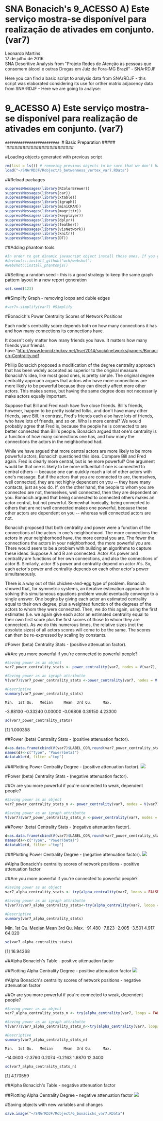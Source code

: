 # SNA Bonacich's 9_ACESSO A) Este serviço mostra-se disponível para realização de ativades em conjunto. (var7)
Leonardo Martins  
17 de julho de 2016  
SNA Descritive Analysis from "Projeto Redes de Atenção às pessoas que consomem álcool e outras Drogas em Juiz de Fora-MG   Brazil"  - SNArRDJF

Here you can find a basic script to analysis data from SNArRDJF - this script was elaborated considering its use for orther matrix adjacency data from SNArRDJF - Here we are going to analyse:

# 9_ACESSO A) Este serviço mostra-se disponível para realização de ativades em conjunto. (var7)

`#########################
`# Basic Preparation #####
`#########################

#Loading objects generated with previous script 

```r
rm(list = ls()) # removing previous objects to be sure that we don't have objects conflicts name
load("~/SNArRDJF/Robject/5_betwenness_vertex_var7.RData")
```
##Reload packages

```r
suppressMessages(library(RColorBrewer))
suppressMessages(library(car))
suppressMessages(library(xtable))
suppressMessages(library(igraph))
suppressMessages(library(miniCRAN))
suppressMessages(library(magrittr))
suppressMessages(library(keyplayer))
suppressMessages(library(dplyr))
suppressMessages(library(feather))
suppressMessages(library(visNetwork))
suppressMessages(library(knitr))
suppressMessages(library(DT))
```
##Adding phantom tools

```r
#In order to get dinamic javascript object install those ones. If you get problems installing go to Stackoverflow.com and type your error to discover what to do. In some cases the libraries need to be intalled in outside R libs.
#devtools::install_github("wch/webshot")
#webshot::install_phantomjs()
```
##Setting a random seed - this is a good strategy to keep the same graph pattern layout in a new report generation

```r
set.seed(123)
```

##Simplify Graph - removing loops and duble edges 

```r
#var7<-simplify(var7) #Simplify
```

#Bonacich's Power Centrality Scores of Network Positions

Each node's centrality score depends both on how many connections it has and how many connections its connections have.

It doesn't only matter how many friends you have. It matters how many friends your friends have.”<http://www.leonidzhukov.net/hse/2014/socialnetworks/papers/Bonacich-Centrality.pdf>

Phillip Bonacich proposed a modification of the degree centrality approach that has been widely accepted as superior to the original measure. Bonacich's idea, like most good ones, is pretty simple. The original degree centrality approach argues that actors who have more connections are more likely to be powerful because they can directly affect more other actors. This makes sense, but having the same degree does not necessarily make actors equally important.

Suppose that Bill and Fred each have five close friends. Bill's friends, however, happen to be pretty isolated folks, and don't have many other friends, save Bill. In contrast, Fred's friends each also have lots of friends, who have lots of friends, and so on. Who is more central? We would probably agree that Fred is, because the people he is connected to are better connected than Bill's people. Bonacich argued that one's centrality is a function of how many connections one has, and how many the connections the actors in the neighborhood had.

While we have argued that more central actors are more likely to be more powerful actors, Bonacich questioned this idea. Compare Bill and Fred again. Fred is clearly more central, but is he more powerful? One argument would be that one is likely to be more influential if one is connected to central others -- because one can quickly reach a lot of other actors with one's message. But if the actors that you are connected to are, themselves, well connected, they are not highly dependent on you -- they have many contacts, just as you do. If, on the other hand, the people to whom you are connected are not, themselves, well connected, then they are dependent on you. Bonacich argued that being connected to connected others makes an actor central, but not powerful. Somewhat ironically, being connected to others that are not well connected makes one powerful, because these other actors are dependent on you -- whereas well connected actors are not.

Bonacich proposed that both centrality and power were a function of the connections of the actors in one's neighborhood. The more connections the actors in your neighborhood have, the more central you are. The fewer the connections the actors in your neighborhood, the more powerful you are. There would seem to be a problem with building an algorithms to capture these ideas. Suppose A and B are connected. Actor A's power and centrality are functions of her own connections, and also the connections of actor B. Similarly, actor B's power and centrality depend on actor A's. So, each actor's power and centrality depends on each other actor's power simultaneously.

There is a way out of this chicken-and-egg type of problem. Bonacich showed that, for symmetric systems, an iterative estimation approach to solving this simultaneous equations problem would eventually converge to a single answer. One begins by giving each actor an estimated centrality equal to their own degree, plus a weighted function of the degrees of the actors to whom they were connected. Then, we do this again, using the first estimates (i.e. we again give each actor an estimated centrality equal to their own first score plus the first scores of those to whom they are connected). As we do this numerous times, the relative sizes (not the absolute sizes) of all actors scores will come to be the same. The scores can then be re-expressed by scaling by constants.


#Power (beta) Centrality Stats - (positive attenuation factor). 

##Are you more powerful if you're connected to powerful people?


```r
#Saving power as an object
var7_power_centrality_stats <- power_centrality(var7, nodes = V(var7), loops = FALSE, exponent = 0.5, rescale = FALSE, tol = 1e-07, sparse = TRUE)

#Saving power as an igraph attributte
V(var7)$var7_power_centrality_stats <-power_centrality(var7, nodes = V(var7), loops = FALSE, exponent = 0.5, rescale = FALSE, tol = 1e-07, sparse = TRUE) 

#Descriptive 
summary(var7_power_centrality_stats)
```

    Min.  1st Qu.   Median     Mean  3rd Qu.     Max. 
-3.88100 -0.33240  0.00000 -0.06808  0.39150  4.23300 

```r
sd(var7_power_centrality_stats)
```

[1] 1.000358

##Power (beta) Centrality Stats - (positive attenuation factor). 

```r
d=as.data.frame(cbind(V(var7)$LABEL_COR,round(var7_power_centrality_stats,2)))
names(d)<-c("Type", "Power(beta)")
datatable(d, filter ="top")
```

<!--html_preserve--><div id="htmlwidget-3d0898d65c55a5f59882" style="width:100%;height:auto;" class="datatables html-widget"></div>
<script type="application/json" data-for="htmlwidget-3d0898d65c55a5f59882">{"x":{"filter":"top","filterHTML":"<tr>\n  <td>\u003c/td>\n  <td data-type=\"factor\" style=\"vertical-align: top;\">\n    <div class=\"form-group has-feedback\" style=\"margin-bottom: auto;\">\n      <input type=\"search\" placeholder=\"All\" class=\"form-control\" style=\"width: 100%;\"/>\n      <span class=\"glyphicon glyphicon-remove-circle form-control-feedback\">\u003c/span>\n    \u003c/div>\n    <div style=\"width: 100%; display: none;\">\n      <select multiple=\"multiple\" style=\"width: 100%;\" data-options=\"[&quot;Acolhimento Institucional&quot;,&quot;Ajuda Mútua&quot;,&quot;Ambulatório de Saúde Mental&quot;,&quot;Assistência Hospitalar&quot;,&quot;CAPS&quot;,&quot;CAPSAD&quot;,&quot;Consultório na Rua&quot;,&quot;CRAS/CREAS&quot;,&quot;Entidades Assistênciais e Dependencia Química e CT&quot;,&quot;Entidades Socioassistenciais&quot;,&quot;Residência Terapeutica&quot;,&quot;UAPS&quot;,&quot;Urgência/Emergência&quot;]\">\u003c/select>\n    \u003c/div>\n  \u003c/td>\n  <td data-type=\"factor\" style=\"vertical-align: top;\">\n    <div class=\"form-group has-feedback\" style=\"margin-bottom: auto;\">\n      <input type=\"search\" placeholder=\"All\" class=\"form-control\" style=\"width: 100%;\"/>\n      <span class=\"glyphicon glyphicon-remove-circle form-control-feedback\">\u003c/span>\n    \u003c/div>\n    <div style=\"width: 100%; display: none;\">\n      <select multiple=\"multiple\" style=\"width: 100%;\" data-options=\"[&quot;-0.01&quot;,&quot;-0.02&quot;,&quot;-0.05&quot;,&quot;-0.06&quot;,&quot;-0.07&quot;,&quot;-0.09&quot;,&quot;-0.1&quot;,&quot;-0.13&quot;,&quot;-0.18&quot;,&quot;-0.19&quot;,&quot;-0.24&quot;,&quot;-0.26&quot;,&quot;-0.28&quot;,&quot;-0.29&quot;,&quot;-0.3&quot;,&quot;-0.32&quot;,&quot;-0.35&quot;,&quot;-0.36&quot;,&quot;-0.39&quot;,&quot;-0.42&quot;,&quot;-0.43&quot;,&quot;-0.44&quot;,&quot;-0.5&quot;,&quot;-0.67&quot;,&quot;-0.68&quot;,&quot;-0.7&quot;,&quot;-0.82&quot;,&quot;-0.83&quot;,&quot;-0.88&quot;,&quot;-0.89&quot;,&quot;-0.9&quot;,&quot;-0.91&quot;,&quot;-0.99&quot;,&quot;-1.02&quot;,&quot;-1.06&quot;,&quot;-1.13&quot;,&quot;-1.16&quot;,&quot;-1.2&quot;,&quot;-1.22&quot;,&quot;-1.24&quot;,&quot;-1.27&quot;,&quot;-1.37&quot;,&quot;-1.51&quot;,&quot;-1.58&quot;,&quot;-1.62&quot;,&quot;-1.91&quot;,&quot;-1.95&quot;,&quot;-2.17&quot;,&quot;-2.55&quot;,&quot;-2.57&quot;,&quot;-2.64&quot;,&quot;-2.66&quot;,&quot;-3.19&quot;,&quot;-3.36&quot;,&quot;-3.88&quot;,&quot;0&quot;,&quot;0.03&quot;,&quot;0.06&quot;,&quot;0.07&quot;,&quot;0.12&quot;,&quot;0.14&quot;,&quot;0.16&quot;,&quot;0.2&quot;,&quot;0.21&quot;,&quot;0.23&quot;,&quot;0.24&quot;,&quot;0.27&quot;,&quot;0.29&quot;,&quot;0.31&quot;,&quot;0.33&quot;,&quot;0.34&quot;,&quot;0.35&quot;,&quot;0.37&quot;,&quot;0.39&quot;,&quot;0.4&quot;,&quot;0.43&quot;,&quot;0.44&quot;,&quot;0.5&quot;,&quot;0.51&quot;,&quot;0.52&quot;,&quot;0.54&quot;,&quot;0.55&quot;,&quot;0.57&quot;,&quot;0.58&quot;,&quot;0.62&quot;,&quot;0.67&quot;,&quot;0.7&quot;,&quot;0.79&quot;,&quot;0.84&quot;,&quot;0.9&quot;,&quot;0.91&quot;,&quot;0.92&quot;,&quot;0.93&quot;,&quot;1.05&quot;,&quot;1.09&quot;,&quot;1.6&quot;,&quot;1.64&quot;,&quot;1.8&quot;,&quot;1.83&quot;,&quot;1.93&quot;,&quot;2.05&quot;,&quot;2.1&quot;,&quot;2.76&quot;,&quot;2.79&quot;,&quot;4.23&quot;]\">\u003c/select>\n    \u003c/div>\n  \u003c/td>\n\u003c/tr>","data":[["ASS_HOS_ Hospital de Pronto Socorro – HPS","AMB_SAM_ Centro de Atenção à Saúde Mental (CASM)","CAPS_AD","CRAS_AS_ CRAS Sudeste Costa Carvalho","CRE_SOC_ CREAS Infância e Juventude","CRE_SOC_ CREAS Norte","ASS_HOS_ Serviço de Controle e Prevenção e Tratamento do Tabagismo (SECOPTT)","EA_DQCT_ Centro de Recuperação Resgatando Vidas (Escritório)","EA_DQCT_ Comunidade Terapêutica Geração de Adoradores – CTGA","EA_DQCT_ Centro de Recuperação Resgatando Vidas","CRAS_AS_ CRAS Norte Benfica","CRAS_AS_ CRAS Centro","EA_DQCT_ Associação Beneficente Cristã Restituir","ENT_SOC_ Território Aliança pela Vida  Zona Norte","UAP_URB_ Santa Cecília","RES_TER_ Casa V1","CRE_SOC_ CREAS Idoso e Mulher","URG_EME_ Serviço de Atendimento Móvel de Urgência (SAMU)","ENT_SOC_ Associação Beneficente e Cultural Amigos do Noivo (ABAN) (Matriz)","ASS_HOS_ Centro de Referência em Álcool e Drogas (RADCAS)  Hospital Universitário","CAPS_CO_ CAPS HU","EA_DQCT_ Grupo de Apoio à Família e aos Dependentes Químicos – GAFADEQUI.1","CAPS_CO_ CAPS IJ","AJU_MUT_ Escritório de Serviços Locais dos Álcoólicos Anônimos de Juiz de Fora","ENT_SOC_ Associação Beneficente e Cultural Amigos do Noivo (ABAN) Dom Bosco","AJU_MUT_ ALANON Grupo Harmonia","AJU_MUT_ ALANON Grupo Só Por Hoje","CAPS_CO_ CAPS Leste","CRAS_AS_ CRAS Leste São Benedito","CRAS_AS_ CRAS Nordeste Grama","CRAS_AS_ CRAS Leste Linhares","UAP_URB_ Parque Guarani","ACO_INS_ Casa da Cidadania","AJU_MUT_ Grupo A.A. Vinte e Cinco de Abril","CRAS_AS_ CRAS Sudeste Olavo Costa","EA_DQCT_ Grupo de Apoio à Família e aos Dependentes Químicos – GAFADEQUI","EA_DQCT_ Centro de Recuperação Juiz de Fora Contra as Drogas","RES_TER_ Casa 1","RES_TER_ Casa 7","ENT_SOC_ Associação Casa Viva","ACO_INS_ Núcleo Cidadão de Rua Hebert de Souza","CON_RUA_ Equipe de Consultório na Rua (UAPS de referência Vila Ideal)","CON_RUA_ Equipe de Consultório na Rua (Associação Casa Viva)","EA_DQCT_ Associação Projeto Amor e Restauração – APAR","ENT_SOC_ Casa São Camilo de Lelis","CRA_SOC_ CRAS Sul Ipiranga","AJU_MUT_ Grupo A.A. Ipiranga","RES_TER_ Casa V2","RES_TER_ Casa V3","RES_TER_ Casa V4","RES_TER_ Casa V5","RES_TER_ Casa V6","EA_DQCT_ Comunidade Terapêutica Família em Cristo","UAP_URB_ São Pedro","AJU_MUT_ Grupo A.A Primeiro Passo","CRAS_AS_ CRAS Oeste São Pedro","UAP_URB_ Alto Grajaú","AJU_MUT_ Pastoral da Sobriedade","AJU_MUT_ Grupo A.A Juiz de Fora (Sala de abordagem)","ASS_HOS_ Hospital Ana Nery","AJU_MUT_ Grupo A.A. Central","EA_DQCT_ Vila Verde (Unidade Bromélias)","UAP_URB_ Santo Antônio","UAP_URB_ Grama","EA_DQCT_ Centro de Recuperação SOS Vida","EA_DQCT_ Centro de Tratamento Deville","AJU_MUT_ NARANON Grupo Parque Halfeld","ENT_SOC_ Fundação Maria Mãe","ENT_SOC_ Grupo Espírita de Ajuda aos Enfermos (GEDAE)","UAP_URB_ Cidade do Sol","UAP_URB_ Bairro Industrial","UAP_URB_ Milho Branco","UAP_URB_ Nova Era","UAP_URB_ Santa Cruz","UAP_URB_ São Judas Tadeu","UAP_URB_ Marumbí","UAP_URB_ Progresso","CRE_SOC_ CREAS População de Rua (CentroPop)","AJU_MUT_ Grupo de Apoio Benfica de Amor Exigente (GABENAE)","AJU_MUT_ Grupo de Apoio São Mateus de Amor Exigente (GASMAE)","AJU_MUT_ Grupo de Amor Exigente Linhares","AJU_MUT_ Grupo de Amor Exigente Santa Terezinha","UAP_URB_ Furtado de Menezes","AJU_MUT_ Grupo A.A. Reunidos","AJU_MUT_ Grupo de Apoio São Pedro do Amor Exigente (GASPAE)","UAP_URB_ Jóquei Clube II","EA_DQCT_ Centro Metodista de Assistência aos Toxicômanos – CEMAT","EA_DQCT_ Centro Terapêutico Reconstruir (fazenda)","UAP_URB_ Bairro de Lourdes","UAP_URB_ Vila Olavo Costa","UAP_URB_ Cruzeiro do Sul","AJU_MUT_ Igreja Batista Resplandecente Estrela do Amanhã  IBREM","EA_DQCT_ Vila Verde (Unidade Borboleta)","ASS_HOS_ Clínica Vila Verde (Hospital Dia)","UAP_URB_ Ipiranga","EA_DQCT_ Centro Metodista de Assistência aos Toxicômanos – CEMAT (Escritório)","EA_DQCT_ Centro Terapêutico Reconstruir (escritório)","EA_DQCT_ Grupo de Apoio à Família e aos Dependentes Químicos – GAFADEQUI (Administração, triagem e apoio aos familiares)","UAP_URB_ Barreira do Triunfo","ASS_HOS_ Casa de Saúde Esperança","ENT_SOC_ Associação Beneficente e Cultural Amigos do Noivo (ABAN)","ENT_SOC_ Casa de Acolhimento à Infância e Adolescente (CAIA)","RES_TER_ Casa 3","RES_TER_ Casa 4","UAP_URB_ Filgueiras","UAP_URB_ Jardim da Lua","UAP_URB_ Granjas Betânea","RES_TER_ Casa 5","RES_TER_ Casa 6","UAP_URB_ Borboleta","UAP_URB_ Santos Dumont","UAP_RUR_ Igrejinha","UAP_URB_ Dom Bosco","UAP_URB_ Benfica","UAP_URB_ Jóquei Clube I","UAP_URB_ Nossa Senhora Aparecida","UAP_URB_ Santa Cândida/São Sebastião","UAP_URB_ São Benedito","UAP_URB_ Santa Efigênia","UAP_URB_ Santa Luzia","UAP_URB_ Bandeirantes","ENT_SOC_ Instituto Veredas (Projeto, Assessoria e Prática em Saúde Mental) // Serviço de Referência para Adolescentes do Instituto Veredas","UAP_RUR_ Monte Verde","UAP_RUR_ Pirapetinga","UAP_RUR_ Torreões","UAP_RUR_ Caeté","UAP_RUR_ Chapéu D'Uvas","UAP_RUR_ Humaitá","UAP_RUR_ Rosário de Minas","UAP_RUR_ Sarandira","UAP_RUR_ Toledos","UAP_RUR_ Valadares","UAP_URB_ Esplanada","UAP_URB_ Jardim Natal","UAP_URB_ Monte Castelo","UAP_URB_ Vila Esperança","UAP_URB_ Linhares","UAP_URB_ Santa Rita","UAP_URB_ Jardim Esperança","UAP_URB_ Retiro","UAP_URB_ Vila Ideal","UAP_URB_ Teixeiras","UAP_URB_ Vale Verde","UAP_URB_ Nossa Senhora das Graças","ENT_SOC_ ONG Saída","CAPS_CO_ CAPS Casa Viva","CEN_CON_ Associação TRABALHARTE","UAP_URB_ Centro Sul","ACO_INS_ Sociedade São Vicente de Paulo","UAP_RUR_ Buiéié","UAP_RUR_ Jacutinga","UAP_RUR_ Palmital","UAP_RUR_ Pires","UAP_RUR_ Privilégio","AJU_MUT_ Grupo N.A. Glória","AJU_MUT_ Grupo A.A. 29 de Junho","UAP_RUR_ Dias Tavares","UAP_RUR_ Paula Lima","UAP_RUR_ Penido","AJU_MUT_ ALANON Grupo Libertação","AJU_MUT_ GEVE","AJU_MUT_ Grupo A.A. Libertação","AJU_MUT_ Grupo N.A. Libertação","AJU_MUT_ NARANON Grupo Glória","AJU_MUT_ Grupo A.A. Azul e Branco","AJU_MUT_ NARANON Grupo Renascer","AJU_MUT_ Grupo A.A. Cidade do Sol","AJU_MUT_ Grupo A.A. Caminho Da Salvação","AJU_MUT_ Grupo A.A. Dois de Março","AJU_MUT_ Grupo A.A. Corrente da Sobriedade","AJU_MUT_ Grupo A.A. Milho Branco","AJU_MUT_ Grupo A.A. Luz Divina","AJU_MUT_ Grupo A.A. Nova Era","AJU_MUT_ Grupo A.A União","AJU_MUT_ Grupo A.A. Bairu","AJU_MUT_ Grupo N.A. Caminho Verdade","AJU_MUT_ Grupo A.A. Bonfim","AJU_MUT_ Grupo A.A. Linhares","AJU_MUT_ Grupo A.A Redenção Abolição","AJU_MUT_ Grupo A.A. Progresso","AJU_MUT_ Grupo A.A. Estrela D´Alva","AJU_MUT_ Grupo A.A. Primeira Tradição","AJU_MUT_ Grupo A.A. Estrela do Oriente","AJU_MUT_ Grupo A.A Duas Vidas","AJU_MUT_ Grupo A.A. Liberdade","AJU_MUT_ Grupo N.A Rendição","ASS_HOS_ Hospital de Toxicômanos"],["Assistência Hospitalar","Ambulatório de Saúde Mental","CAPSAD","CRAS/CREAS","CRAS/CREAS","CRAS/CREAS","Assistência Hospitalar","Entidades Assistênciais e Dependencia Química e CT","Entidades Assistênciais e Dependencia Química e CT","Entidades Assistênciais e Dependencia Química e CT","CRAS/CREAS","CRAS/CREAS","Entidades Assistênciais e Dependencia Química e CT","Entidades Assistênciais e Dependencia Química e CT","UAPS","Residência Terapeutica","CRAS/CREAS","Urgência/Emergência","Entidades Socioassistenciais","Assistência Hospitalar","CAPS","Entidades Assistênciais e Dependencia Química e CT","CAPS","Ajuda Mútua","Entidades Socioassistenciais","Ajuda Mútua","Ajuda Mútua","CAPS","CRAS/CREAS","CRAS/CREAS","CRAS/CREAS","UAPS","Acolhimento Institucional","Ajuda Mútua","CRAS/CREAS","Entidades Assistênciais e Dependencia Química e CT","Entidades Assistênciais e Dependencia Química e CT","Residência Terapeutica","Residência Terapeutica","Entidades Socioassistenciais","Acolhimento Institucional","Consultório na Rua","Consultório na Rua","Entidades Assistênciais e Dependencia Química e CT","Entidades Socioassistenciais","CRAS/CREAS","Ajuda Mútua","Residência Terapeutica","Residência Terapeutica","Residência Terapeutica","Residência Terapeutica","Residência Terapeutica","Entidades Assistênciais e Dependencia Química e CT","UAPS","Ajuda Mútua","CRAS/CREAS","UAPS","Ajuda Mútua","Ajuda Mútua","Assistência Hospitalar","Ajuda Mútua","Entidades Assistênciais e Dependencia Química e CT","UAPS","UAPS","Entidades Assistênciais e Dependencia Química e CT","Entidades Assistênciais e Dependencia Química e CT","Ajuda Mútua","Entidades Socioassistenciais","Entidades Socioassistenciais","UAPS","UAPS","UAPS","UAPS","UAPS","UAPS","UAPS","UAPS","CRAS/CREAS","Ajuda Mútua","Ajuda Mútua","Ajuda Mútua","Ajuda Mútua","UAPS","Ajuda Mútua","Ajuda Mútua","UAPS","Entidades Assistênciais e Dependencia Química e CT","Entidades Assistênciais e Dependencia Química e CT","UAPS","UAPS","UAPS","Ajuda Mútua","Entidades Assistênciais e Dependencia Química e CT","Assistência Hospitalar","UAPS","Entidades Assistênciais e Dependencia Química e CT","Entidades Assistênciais e Dependencia Química e CT","Entidades Assistênciais e Dependencia Química e CT","UAPS","Assistência Hospitalar","Entidades Socioassistenciais","Entidades Socioassistenciais","Residência Terapeutica","Residência Terapeutica","UAPS","UAPS","UAPS","Residência Terapeutica","Residência Terapeutica","UAPS","UAPS","UAPS","UAPS","UAPS","UAPS","UAPS","UAPS","UAPS","UAPS","UAPS","UAPS","Entidades Socioassistenciais","UAPS","UAPS","UAPS","UAPS","UAPS","UAPS","UAPS","UAPS","UAPS","UAPS","UAPS","UAPS","UAPS","UAPS","UAPS","UAPS","UAPS","UAPS","UAPS","UAPS","UAPS","UAPS","Entidades Socioassistenciais","CAPS","Entidades Socioassistenciais","UAPS","Acolhimento Institucional","UAPS","UAPS","UAPS","UAPS","UAPS","Ajuda Mútua","Ajuda Mútua","UAPS","UAPS","UAPS","Ajuda Mútua","Ajuda Mútua","Ajuda Mútua","Ajuda Mútua","Ajuda Mútua","Ajuda Mútua","Ajuda Mútua","Ajuda Mútua","Ajuda Mútua","Ajuda Mútua","Ajuda Mútua","Ajuda Mútua","Ajuda Mútua","Ajuda Mútua","Ajuda Mútua","Ajuda Mútua","Ajuda Mútua","Ajuda Mútua","Ajuda Mútua","Ajuda Mútua","Ajuda Mútua","Ajuda Mútua","Ajuda Mútua","Ajuda Mútua","Ajuda Mútua","Ajuda Mútua","Ajuda Mútua","Assistência Hospitalar"],["0.37","0.93","-0.26","-3.88","-0.07","0.44","-1.91","-0.3","-1.16","-0.89","-0.82","-1.24","-0.01","-1.2","-1.37","-0.24","-2.17","0","-1.62","0.21","0.58","1.93","-0.89","0.55","-0.99","0.14","0.7","4.23","0.07","0.2","-0.39","-0.5","-1.22","0.34","0.54","1.6","-0.36","-1.27","-1.13","2.79","0.29","0.79","0.79","-0.18","-0.06","-0.42","-0.09","0.16","0.16","0.16","0.16","0.16","-0.91","-0.7","-0.35","-0.67","0.91","-0.43","1.05","-3.19","0","-1.58","-1.2","2.1","-1.51","0.03","0.06","0.79","-1.95","-0.07","-0.07","-0.32","0.52","0.51","-0.3","1.8","-0.68","0.92","0.62","0.62","0.62","0.62","0.62","0.31","-0.88","0.12","-0.67","0.35","-3.36","-0.35","-1.06","-2.66","-0.7","-2.64","-0.29","-0.19","0.21","1.83","0.9","0.57","-1.24","1.09","0","0","-0.83","-2.55","1.64","0","0","-0.02","0.27","-0.9","0.67","0.12","0.4","0.7","0.39","0.84","-0.05","-0.05","2.76","-2.57","-1.02","-1.02","-1.02","0.24","-0.1","-0.44","-0.1","0.24","0.4","0.4","0.43","-0.1","-0.1","-0.13","2.05","-0.1","-0.1","0.4","0.33","-0.1","-0.28","-0.1","-0.1","-0.1","0.4","-0.02","0.67","0.5","0.5","0.5","0.5","0.5","0.23","0.23","0","0","0","0","0","0","0","0","0","0","0","0","0","0","0","0","0","0","0","0","0","0","0","0","0","0","0","0","0","0","0"]],"container":"<table class=\"display\">\n  <thead>\n    <tr>\n      <th> \u003c/th>\n      <th>Type\u003c/th>\n      <th>Power(beta)\u003c/th>\n    \u003c/tr>\n  \u003c/thead>\n\u003c/table>","options":{"order":[],"autoWidth":false,"orderClasses":false,"columnDefs":[{"orderable":false,"targets":0}],"orderCellsTop":true}},"evals":[],"jsHooks":[]}</script><!--/html_preserve-->

###Plotting Power Centrality Degree - (positive attenuation factor). 
![](9_ACESSO_A_realização_de_ativades_em_conjunto_6_bonacichs_files/figure-html/unnamed-chunk-8-1.png)<!-- -->


#Power (beta) Centrality Stats - (negative attenuation factor).

##Or are you more powerful if you're connected to weak, dependent people?


```r
#Saving power as an object
var7_power_centrality_stats_n <- power_centrality(var7, nodes = V(var7), loops = FALSE, exponent = -0.5, rescale = FALSE, tol = 1e-07, sparse = TRUE)

#Saving power as an igraph attributte
V(var7)$var7_power_centrality_stats_n <-power_centrality(var7, nodes = V(var7), loops = FALSE, exponent = -0.5, rescale = FALSE, tol = 1e-07, sparse = TRUE) 
```

##Power (beta) Centrality Stats - (negative attenuation factor).

```r
d=as.data.frame(cbind(V(var7)$LABEL_COR,round(var7_power_centrality_stats_n,2)))
names(d)<-c("Type", "Power(beta)")
datatable(d, filter ="top")
```

<!--html_preserve--><div id="htmlwidget-27d836ab9e0cf395dc84" style="width:100%;height:auto;" class="datatables html-widget"></div>
<script type="application/json" data-for="htmlwidget-27d836ab9e0cf395dc84">{"x":{"filter":"top","filterHTML":"<tr>\n  <td>\u003c/td>\n  <td data-type=\"factor\" style=\"vertical-align: top;\">\n    <div class=\"form-group has-feedback\" style=\"margin-bottom: auto;\">\n      <input type=\"search\" placeholder=\"All\" class=\"form-control\" style=\"width: 100%;\"/>\n      <span class=\"glyphicon glyphicon-remove-circle form-control-feedback\">\u003c/span>\n    \u003c/div>\n    <div style=\"width: 100%; display: none;\">\n      <select multiple=\"multiple\" style=\"width: 100%;\" data-options=\"[&quot;Acolhimento Institucional&quot;,&quot;Ajuda Mútua&quot;,&quot;Ambulatório de Saúde Mental&quot;,&quot;Assistência Hospitalar&quot;,&quot;CAPS&quot;,&quot;CAPSAD&quot;,&quot;Consultório na Rua&quot;,&quot;CRAS/CREAS&quot;,&quot;Entidades Assistênciais e Dependencia Química e CT&quot;,&quot;Entidades Socioassistenciais&quot;,&quot;Residência Terapeutica&quot;,&quot;UAPS&quot;,&quot;Urgência/Emergência&quot;]\">\u003c/select>\n    \u003c/div>\n  \u003c/td>\n  <td data-type=\"factor\" style=\"vertical-align: top;\">\n    <div class=\"form-group has-feedback\" style=\"margin-bottom: auto;\">\n      <input type=\"search\" placeholder=\"All\" class=\"form-control\" style=\"width: 100%;\"/>\n      <span class=\"glyphicon glyphicon-remove-circle form-control-feedback\">\u003c/span>\n    \u003c/div>\n    <div style=\"width: 100%; display: none;\">\n      <select multiple=\"multiple\" style=\"width: 100%;\" data-options=\"[&quot;-0.04&quot;,&quot;-0.05&quot;,&quot;-0.06&quot;,&quot;-0.09&quot;,&quot;-0.1&quot;,&quot;-0.11&quot;,&quot;-0.14&quot;,&quot;-0.18&quot;,&quot;-0.27&quot;,&quot;-0.28&quot;,&quot;-0.3&quot;,&quot;-0.31&quot;,&quot;-0.32&quot;,&quot;-0.33&quot;,&quot;-0.35&quot;,&quot;-0.37&quot;,&quot;-0.38&quot;,&quot;-0.42&quot;,&quot;-0.45&quot;,&quot;-0.53&quot;,&quot;-0.63&quot;,&quot;-0.66&quot;,&quot;-0.68&quot;,&quot;-0.7&quot;,&quot;-0.74&quot;,&quot;-0.75&quot;,&quot;-0.76&quot;,&quot;-0.82&quot;,&quot;-0.97&quot;,&quot;-1.01&quot;,&quot;-1.03&quot;,&quot;-1.1&quot;,&quot;-1.32&quot;,&quot;-1.47&quot;,&quot;-1.58&quot;,&quot;-1.88&quot;,&quot;-1.9&quot;,&quot;-1.96&quot;,&quot;-2.41&quot;,&quot;0&quot;,&quot;0.01&quot;,&quot;0.04&quot;,&quot;0.07&quot;,&quot;0.08&quot;,&quot;0.09&quot;,&quot;0.13&quot;,&quot;0.15&quot;,&quot;0.16&quot;,&quot;0.17&quot;,&quot;0.19&quot;,&quot;0.21&quot;,&quot;0.22&quot;,&quot;0.25&quot;,&quot;0.27&quot;,&quot;0.3&quot;,&quot;0.32&quot;,&quot;0.33&quot;,&quot;0.35&quot;,&quot;0.37&quot;,&quot;0.4&quot;,&quot;0.48&quot;,&quot;0.52&quot;,&quot;0.53&quot;,&quot;0.55&quot;,&quot;0.63&quot;,&quot;0.66&quot;,&quot;0.69&quot;,&quot;0.72&quot;,&quot;0.73&quot;,&quot;0.76&quot;,&quot;0.81&quot;,&quot;0.87&quot;,&quot;0.88&quot;,&quot;0.89&quot;,&quot;0.91&quot;,&quot;0.99&quot;,&quot;1.12&quot;,&quot;1.13&quot;,&quot;1.14&quot;,&quot;1.18&quot;,&quot;1.19&quot;,&quot;1.21&quot;,&quot;1.22&quot;,&quot;1.25&quot;,&quot;1.29&quot;,&quot;1.3&quot;,&quot;1.33&quot;,&quot;1.35&quot;,&quot;1.38&quot;,&quot;1.39&quot;,&quot;1.49&quot;,&quot;1.68&quot;,&quot;1.7&quot;,&quot;1.72&quot;,&quot;1.74&quot;,&quot;1.81&quot;,&quot;1.9&quot;,&quot;1.91&quot;,&quot;2.07&quot;,&quot;2.12&quot;,&quot;2.14&quot;,&quot;2.42&quot;,&quot;2.49&quot;,&quot;4.35&quot;,&quot;4.53&quot;,&quot;4.91&quot;]\">\u003c/select>\n    \u003c/div>\n  \u003c/td>\n\u003c/tr>","data":[["ASS_HOS_ Hospital de Pronto Socorro – HPS","AMB_SAM_ Centro de Atenção à Saúde Mental (CASM)","CAPS_AD","CRAS_AS_ CRAS Sudeste Costa Carvalho","CRE_SOC_ CREAS Infância e Juventude","CRE_SOC_ CREAS Norte","ASS_HOS_ Serviço de Controle e Prevenção e Tratamento do Tabagismo (SECOPTT)","EA_DQCT_ Centro de Recuperação Resgatando Vidas (Escritório)","EA_DQCT_ Comunidade Terapêutica Geração de Adoradores – CTGA","EA_DQCT_ Centro de Recuperação Resgatando Vidas","CRAS_AS_ CRAS Norte Benfica","CRAS_AS_ CRAS Centro","EA_DQCT_ Associação Beneficente Cristã Restituir","ENT_SOC_ Território Aliança pela Vida  Zona Norte","UAP_URB_ Santa Cecília","RES_TER_ Casa V1","CRE_SOC_ CREAS Idoso e Mulher","URG_EME_ Serviço de Atendimento Móvel de Urgência (SAMU)","ENT_SOC_ Associação Beneficente e Cultural Amigos do Noivo (ABAN) (Matriz)","ASS_HOS_ Centro de Referência em Álcool e Drogas (RADCAS)  Hospital Universitário","CAPS_CO_ CAPS HU","EA_DQCT_ Grupo de Apoio à Família e aos Dependentes Químicos – GAFADEQUI.1","CAPS_CO_ CAPS IJ","AJU_MUT_ Escritório de Serviços Locais dos Álcoólicos Anônimos de Juiz de Fora","ENT_SOC_ Associação Beneficente e Cultural Amigos do Noivo (ABAN) Dom Bosco","AJU_MUT_ ALANON Grupo Harmonia","AJU_MUT_ ALANON Grupo Só Por Hoje","CAPS_CO_ CAPS Leste","CRAS_AS_ CRAS Leste São Benedito","CRAS_AS_ CRAS Nordeste Grama","CRAS_AS_ CRAS Leste Linhares","UAP_URB_ Parque Guarani","ACO_INS_ Casa da Cidadania","AJU_MUT_ Grupo A.A. Vinte e Cinco de Abril","CRAS_AS_ CRAS Sudeste Olavo Costa","EA_DQCT_ Grupo de Apoio à Família e aos Dependentes Químicos – GAFADEQUI","EA_DQCT_ Centro de Recuperação Juiz de Fora Contra as Drogas","RES_TER_ Casa 1","RES_TER_ Casa 7","ENT_SOC_ Associação Casa Viva","ACO_INS_ Núcleo Cidadão de Rua Hebert de Souza","CON_RUA_ Equipe de Consultório na Rua (UAPS de referência Vila Ideal)","CON_RUA_ Equipe de Consultório na Rua (Associação Casa Viva)","EA_DQCT_ Associação Projeto Amor e Restauração – APAR","ENT_SOC_ Casa São Camilo de Lelis","CRA_SOC_ CRAS Sul Ipiranga","AJU_MUT_ Grupo A.A. Ipiranga","RES_TER_ Casa V2","RES_TER_ Casa V3","RES_TER_ Casa V4","RES_TER_ Casa V5","RES_TER_ Casa V6","EA_DQCT_ Comunidade Terapêutica Família em Cristo","UAP_URB_ São Pedro","AJU_MUT_ Grupo A.A Primeiro Passo","CRAS_AS_ CRAS Oeste São Pedro","UAP_URB_ Alto Grajaú","AJU_MUT_ Pastoral da Sobriedade","AJU_MUT_ Grupo A.A Juiz de Fora (Sala de abordagem)","ASS_HOS_ Hospital Ana Nery","AJU_MUT_ Grupo A.A. Central","EA_DQCT_ Vila Verde (Unidade Bromélias)","UAP_URB_ Santo Antônio","UAP_URB_ Grama","EA_DQCT_ Centro de Recuperação SOS Vida","EA_DQCT_ Centro de Tratamento Deville","AJU_MUT_ NARANON Grupo Parque Halfeld","ENT_SOC_ Fundação Maria Mãe","ENT_SOC_ Grupo Espírita de Ajuda aos Enfermos (GEDAE)","UAP_URB_ Cidade do Sol","UAP_URB_ Bairro Industrial","UAP_URB_ Milho Branco","UAP_URB_ Nova Era","UAP_URB_ Santa Cruz","UAP_URB_ São Judas Tadeu","UAP_URB_ Marumbí","UAP_URB_ Progresso","CRE_SOC_ CREAS População de Rua (CentroPop)","AJU_MUT_ Grupo de Apoio Benfica de Amor Exigente (GABENAE)","AJU_MUT_ Grupo de Apoio São Mateus de Amor Exigente (GASMAE)","AJU_MUT_ Grupo de Amor Exigente Linhares","AJU_MUT_ Grupo de Amor Exigente Santa Terezinha","UAP_URB_ Furtado de Menezes","AJU_MUT_ Grupo A.A. Reunidos","AJU_MUT_ Grupo de Apoio São Pedro do Amor Exigente (GASPAE)","UAP_URB_ Jóquei Clube II","EA_DQCT_ Centro Metodista de Assistência aos Toxicômanos – CEMAT","EA_DQCT_ Centro Terapêutico Reconstruir (fazenda)","UAP_URB_ Bairro de Lourdes","UAP_URB_ Vila Olavo Costa","UAP_URB_ Cruzeiro do Sul","AJU_MUT_ Igreja Batista Resplandecente Estrela do Amanhã  IBREM","EA_DQCT_ Vila Verde (Unidade Borboleta)","ASS_HOS_ Clínica Vila Verde (Hospital Dia)","UAP_URB_ Ipiranga","EA_DQCT_ Centro Metodista de Assistência aos Toxicômanos – CEMAT (Escritório)","EA_DQCT_ Centro Terapêutico Reconstruir (escritório)","EA_DQCT_ Grupo de Apoio à Família e aos Dependentes Químicos – GAFADEQUI (Administração, triagem e apoio aos familiares)","UAP_URB_ Barreira do Triunfo","ASS_HOS_ Casa de Saúde Esperança","ENT_SOC_ Associação Beneficente e Cultural Amigos do Noivo (ABAN)","ENT_SOC_ Casa de Acolhimento à Infância e Adolescente (CAIA)","RES_TER_ Casa 3","RES_TER_ Casa 4","UAP_URB_ Filgueiras","UAP_URB_ Jardim da Lua","UAP_URB_ Granjas Betânea","RES_TER_ Casa 5","RES_TER_ Casa 6","UAP_URB_ Borboleta","UAP_URB_ Santos Dumont","UAP_RUR_ Igrejinha","UAP_URB_ Dom Bosco","UAP_URB_ Benfica","UAP_URB_ Jóquei Clube I","UAP_URB_ Nossa Senhora Aparecida","UAP_URB_ Santa Cândida/São Sebastião","UAP_URB_ São Benedito","UAP_URB_ Santa Efigênia","UAP_URB_ Santa Luzia","UAP_URB_ Bandeirantes","ENT_SOC_ Instituto Veredas (Projeto, Assessoria e Prática em Saúde Mental) // Serviço de Referência para Adolescentes do Instituto Veredas","UAP_RUR_ Monte Verde","UAP_RUR_ Pirapetinga","UAP_RUR_ Torreões","UAP_RUR_ Caeté","UAP_RUR_ Chapéu D'Uvas","UAP_RUR_ Humaitá","UAP_RUR_ Rosário de Minas","UAP_RUR_ Sarandira","UAP_RUR_ Toledos","UAP_RUR_ Valadares","UAP_URB_ Esplanada","UAP_URB_ Jardim Natal","UAP_URB_ Monte Castelo","UAP_URB_ Vila Esperança","UAP_URB_ Linhares","UAP_URB_ Santa Rita","UAP_URB_ Jardim Esperança","UAP_URB_ Retiro","UAP_URB_ Vila Ideal","UAP_URB_ Teixeiras","UAP_URB_ Vale Verde","UAP_URB_ Nossa Senhora das Graças","ENT_SOC_ ONG Saída","CAPS_CO_ CAPS Casa Viva","CEN_CON_ Associação TRABALHARTE","UAP_URB_ Centro Sul","ACO_INS_ Sociedade São Vicente de Paulo","UAP_RUR_ Buiéié","UAP_RUR_ Jacutinga","UAP_RUR_ Palmital","UAP_RUR_ Pires","UAP_RUR_ Privilégio","AJU_MUT_ Grupo N.A. Glória","AJU_MUT_ Grupo A.A. 29 de Junho","UAP_RUR_ Dias Tavares","UAP_RUR_ Paula Lima","UAP_RUR_ Penido","AJU_MUT_ ALANON Grupo Libertação","AJU_MUT_ GEVE","AJU_MUT_ Grupo A.A. Libertação","AJU_MUT_ Grupo N.A. Libertação","AJU_MUT_ NARANON Grupo Glória","AJU_MUT_ Grupo A.A. Azul e Branco","AJU_MUT_ NARANON Grupo Renascer","AJU_MUT_ Grupo A.A. Cidade do Sol","AJU_MUT_ Grupo A.A. Caminho Da Salvação","AJU_MUT_ Grupo A.A. Dois de Março","AJU_MUT_ Grupo A.A. Corrente da Sobriedade","AJU_MUT_ Grupo A.A. Milho Branco","AJU_MUT_ Grupo A.A. Luz Divina","AJU_MUT_ Grupo A.A. Nova Era","AJU_MUT_ Grupo A.A União","AJU_MUT_ Grupo A.A. Bairu","AJU_MUT_ Grupo N.A. Caminho Verdade","AJU_MUT_ Grupo A.A. Bonfim","AJU_MUT_ Grupo A.A. Linhares","AJU_MUT_ Grupo A.A Redenção Abolição","AJU_MUT_ Grupo A.A. Progresso","AJU_MUT_ Grupo A.A. Estrela D´Alva","AJU_MUT_ Grupo A.A. Primeira Tradição","AJU_MUT_ Grupo A.A. Estrela do Oriente","AJU_MUT_ Grupo A.A Duas Vidas","AJU_MUT_ Grupo A.A. Liberdade","AJU_MUT_ Grupo N.A Rendição","ASS_HOS_ Hospital de Toxicômanos"],["Assistência Hospitalar","Ambulatório de Saúde Mental","CAPSAD","CRAS/CREAS","CRAS/CREAS","CRAS/CREAS","Assistência Hospitalar","Entidades Assistênciais e Dependencia Química e CT","Entidades Assistênciais e Dependencia Química e CT","Entidades Assistênciais e Dependencia Química e CT","CRAS/CREAS","CRAS/CREAS","Entidades Assistênciais e Dependencia Química e CT","Entidades Assistênciais e Dependencia Química e CT","UAPS","Residência Terapeutica","CRAS/CREAS","Urgência/Emergência","Entidades Socioassistenciais","Assistência Hospitalar","CAPS","Entidades Assistênciais e Dependencia Química e CT","CAPS","Ajuda Mútua","Entidades Socioassistenciais","Ajuda Mútua","Ajuda Mútua","CAPS","CRAS/CREAS","CRAS/CREAS","CRAS/CREAS","UAPS","Acolhimento Institucional","Ajuda Mútua","CRAS/CREAS","Entidades Assistênciais e Dependencia Química e CT","Entidades Assistênciais e Dependencia Química e CT","Residência Terapeutica","Residência Terapeutica","Entidades Socioassistenciais","Acolhimento Institucional","Consultório na Rua","Consultório na Rua","Entidades Assistênciais e Dependencia Química e CT","Entidades Socioassistenciais","CRAS/CREAS","Ajuda Mútua","Residência Terapeutica","Residência Terapeutica","Residência Terapeutica","Residência Terapeutica","Residência Terapeutica","Entidades Assistênciais e Dependencia Química e CT","UAPS","Ajuda Mútua","CRAS/CREAS","UAPS","Ajuda Mútua","Ajuda Mútua","Assistência Hospitalar","Ajuda Mútua","Entidades Assistênciais e Dependencia Química e CT","UAPS","UAPS","Entidades Assistênciais e Dependencia Química e CT","Entidades Assistênciais e Dependencia Química e CT","Ajuda Mútua","Entidades Socioassistenciais","Entidades Socioassistenciais","UAPS","UAPS","UAPS","UAPS","UAPS","UAPS","UAPS","UAPS","CRAS/CREAS","Ajuda Mútua","Ajuda Mútua","Ajuda Mútua","Ajuda Mútua","UAPS","Ajuda Mútua","Ajuda Mútua","UAPS","Entidades Assistênciais e Dependencia Química e CT","Entidades Assistênciais e Dependencia Química e CT","UAPS","UAPS","UAPS","Ajuda Mútua","Entidades Assistênciais e Dependencia Química e CT","Assistência Hospitalar","UAPS","Entidades Assistênciais e Dependencia Química e CT","Entidades Assistênciais e Dependencia Química e CT","Entidades Assistênciais e Dependencia Química e CT","UAPS","Assistência Hospitalar","Entidades Socioassistenciais","Entidades Socioassistenciais","Residência Terapeutica","Residência Terapeutica","UAPS","UAPS","UAPS","Residência Terapeutica","Residência Terapeutica","UAPS","UAPS","UAPS","UAPS","UAPS","UAPS","UAPS","UAPS","UAPS","UAPS","UAPS","UAPS","Entidades Socioassistenciais","UAPS","UAPS","UAPS","UAPS","UAPS","UAPS","UAPS","UAPS","UAPS","UAPS","UAPS","UAPS","UAPS","UAPS","UAPS","UAPS","UAPS","UAPS","UAPS","UAPS","UAPS","UAPS","Entidades Socioassistenciais","CAPS","Entidades Socioassistenciais","UAPS","Acolhimento Institucional","UAPS","UAPS","UAPS","UAPS","UAPS","Ajuda Mútua","Ajuda Mútua","UAPS","UAPS","UAPS","Ajuda Mútua","Ajuda Mútua","Ajuda Mútua","Ajuda Mútua","Ajuda Mútua","Ajuda Mútua","Ajuda Mútua","Ajuda Mútua","Ajuda Mútua","Ajuda Mútua","Ajuda Mútua","Ajuda Mútua","Ajuda Mútua","Ajuda Mútua","Ajuda Mútua","Ajuda Mútua","Ajuda Mútua","Ajuda Mútua","Ajuda Mútua","Ajuda Mútua","Ajuda Mútua","Ajuda Mútua","Ajuda Mútua","Ajuda Mútua","Ajuda Mútua","Ajuda Mútua","Ajuda Mútua","Assistência Hospitalar"],["0.21","0.48","0.22","4.53","0.63","-1.9","0.91","0.25","1.12","-0.42","-1.47","0.37","1.72","-0.14","0.99","0.52","-0.3","0.4","0.53","1.38","2.14","1.14","-0.75","-0.37","-0.11","1.33","0.35","-2.41","4.91","0.15","-0.35","-0.32","-0.53","-0.09","-0.1","0.72","-0.53","-0.18","0.66","1.21","2.49","-0.27","-0.27","-1.03","-0.33","-1.01","-0.7","0.87","0.87","0.87","0.87","0.87","0.01","-0.04","4.35","0.17","-0.31","0.73","1.81","-0.97","0","0.22","-1.88","1.74","-0.3","0.15","0.3","-1.58","1.3","0.19","0.19","1.68","2.12","1.21","1.9","2.42","1.35","-0.42","-0.06","-0.06","-0.06","-0.06","0.48","0.33","1.49","0.89","0.55","0.16","-0.28","0.88","1.22","1.29","-0.75","1.19","0.66","-0.04","0.07","-0.63","-0.38","0.76","0.09","-0.76","0","0","-0.42","-1.96","1.91","0","0","-0.45","-1.32","1.7","-0.66","0.08","1.13","2.07","-1.1","-0.68","0.81","0.81","1.18","-0.82","-0.27","-0.27","-0.27","0.27","0.04","0.87","0.04","0.27","-0.05","-0.05","-0.1","0.04","0.04","1.25","1.39","0.04","0.04","-0.05","0.32","0.04","0.69","0.04","0.04","0.04","-0.05","0.13","-0.74","-0.09","-0.09","-0.09","-0.09","-0.09","0.17","0.17","0","0","0","0","0","0","0","0","0","0","0","0","0","0","0","0","0","0","0","0","0","0","0","0","0","0","0","0","0","0","0"]],"container":"<table class=\"display\">\n  <thead>\n    <tr>\n      <th> \u003c/th>\n      <th>Type\u003c/th>\n      <th>Power(beta)\u003c/th>\n    \u003c/tr>\n  \u003c/thead>\n\u003c/table>","options":{"order":[],"autoWidth":false,"orderClasses":false,"columnDefs":[{"orderable":false,"targets":0}],"orderCellsTop":true}},"evals":[],"jsHooks":[]}</script><!--/html_preserve-->

###Plotting Power Centrality Degree - (negative attenuation factor).
![](9_ACESSO_A_realização_de_ativades_em_conjunto_6_bonacichs_files/figure-html/unnamed-chunk-11-1.png)<!-- -->


#Alpha Bonacich's centrality scores of network positions - positive attenuation factor

##Are you more powerful if you're connected to powerful people?


```r
#Saving power as an object
var7_alpha_centrality_stats <- try(alpha_centrality(var7, loops = FALSE, alpha = 0.5, exo = 1, weights=E(var7)$weight, tol = 1e-07, sparse = TRUE))

#Saving power as an igraph attributte
V(var7)$var7_alpha_centrality_stats<-try(alpha_centrality(var7, loops = FALSE, alpha = 0.5, exo = 1, weights=E(var7)$weight, tol = 1e-07, sparse = TRUE))

#Descriptive 
summary(var7_alpha_centrality_stats)
```

   Min. 1st Qu.  Median    Mean 3rd Qu.    Max. 
-91.480  -7.823  -2.005  -3.501   4.917  64.020 

```r
sd(var7_alpha_centrality_stats)
```

[1] 16.94268

##Alpha Bonacich's Table - positive attenuation factor
<!--html_preserve--><div id="htmlwidget-4498cbb07b779e739a01" style="width:100%;height:auto;" class="datatables html-widget"></div>
<script type="application/json" data-for="htmlwidget-4498cbb07b779e739a01">{"x":{"filter":"top","filterHTML":"<tr>\n  <td>\u003c/td>\n  <td data-type=\"factor\" style=\"vertical-align: top;\">\n    <div class=\"form-group has-feedback\" style=\"margin-bottom: auto;\">\n      <input type=\"search\" placeholder=\"All\" class=\"form-control\" style=\"width: 100%;\"/>\n      <span class=\"glyphicon glyphicon-remove-circle form-control-feedback\">\u003c/span>\n    \u003c/div>\n    <div style=\"width: 100%; display: none;\">\n      <select multiple=\"multiple\" style=\"width: 100%;\" data-options=\"[&quot;Acolhimento Institucional&quot;,&quot;Ajuda Mútua&quot;,&quot;Ambulatório de Saúde Mental&quot;,&quot;Assistência Hospitalar&quot;,&quot;CAPS&quot;,&quot;CAPSAD&quot;,&quot;Consultório na Rua&quot;,&quot;CRAS/CREAS&quot;,&quot;Entidades Assistênciais e Dependencia Química e CT&quot;,&quot;Entidades Socioassistenciais&quot;,&quot;Residência Terapeutica&quot;,&quot;UAPS&quot;,&quot;Urgência/Emergência&quot;]\">\u003c/select>\n    \u003c/div>\n  \u003c/td>\n  <td data-type=\"factor\" style=\"vertical-align: top;\">\n    <div class=\"form-group has-feedback\" style=\"margin-bottom: auto;\">\n      <input type=\"search\" placeholder=\"All\" class=\"form-control\" style=\"width: 100%;\"/>\n      <span class=\"glyphicon glyphicon-remove-circle form-control-feedback\">\u003c/span>\n    \u003c/div>\n    <div style=\"width: 100%; display: none;\">\n      <select multiple=\"multiple\" style=\"width: 100%;\" data-options=\"[&quot;-0.44&quot;,&quot;-0.89&quot;,&quot;-0.91&quot;,&quot;-0.94&quot;,&quot;-1.12&quot;,&quot;-1.15&quot;,&quot;-1.16&quot;,&quot;-1.41&quot;,&quot;-1.55&quot;,&quot;-1.74&quot;,&quot;-1.75&quot;,&quot;-10.02&quot;,&quot;-10.22&quot;,&quot;-10.7&quot;,&quot;-10.77&quot;,&quot;-11.01&quot;,&quot;-11.36&quot;,&quot;-11.37&quot;,&quot;-11.57&quot;,&quot;-11.82&quot;,&quot;-12.35&quot;,&quot;-12.37&quot;,&quot;-12.42&quot;,&quot;-12.87&quot;,&quot;-13.09&quot;,&quot;-13.44&quot;,&quot;-13.94&quot;,&quot;-14.27&quot;,&quot;-14.29&quot;,&quot;-14.75&quot;,&quot;-15.28&quot;,&quot;-17.4&quot;,&quot;-18.35&quot;,&quot;-19.51&quot;,&quot;-19.63&quot;,&quot;-19.82&quot;,&quot;-2.01&quot;,&quot;-2.7&quot;,&quot;-20.05&quot;,&quot;-22.41&quot;,&quot;-23.22&quot;,&quot;-26.74&quot;,&quot;-27&quot;,&quot;-27.36&quot;,&quot;-28.82&quot;,&quot;-3.33&quot;,&quot;-3.43&quot;,&quot;-3.61&quot;,&quot;-3.88&quot;,&quot;-30.11&quot;,&quot;-4&quot;,&quot;-4.2&quot;,&quot;-4.51&quot;,&quot;-4.54&quot;,&quot;-5.28&quot;,&quot;-5.35&quot;,&quot;-5.44&quot;,&quot;-5.51&quot;,&quot;-5.63&quot;,&quot;-5.68&quot;,&quot;-5.85&quot;,&quot;-5.98&quot;,&quot;-6&quot;,&quot;-6.13&quot;,&quot;-6.14&quot;,&quot;-6.22&quot;,&quot;-6.32&quot;,&quot;-6.46&quot;,&quot;-6.49&quot;,&quot;-6.86&quot;,&quot;-65.54&quot;,&quot;-7&quot;,&quot;-7.13&quot;,&quot;-7.24&quot;,&quot;-7.45&quot;,&quot;-7.7&quot;,&quot;-7.77&quot;,&quot;-7.88&quot;,&quot;-72.31&quot;,&quot;-77.98&quot;,&quot;-8.01&quot;,&quot;-8.62&quot;,&quot;-8.7&quot;,&quot;-8.76&quot;,&quot;-84.88&quot;,&quot;-9.5&quot;,&quot;-9.75&quot;,&quot;-91.48&quot;,&quot;0.09&quot;,&quot;0.15&quot;,&quot;0.27&quot;,&quot;0.31&quot;,&quot;0.63&quot;,&quot;0.65&quot;,&quot;0.84&quot;,&quot;1&quot;,&quot;1.01&quot;,&quot;1.16&quot;,&quot;1.8&quot;,&quot;11.63&quot;,&quot;11.94&quot;,&quot;12.64&quot;,&quot;13.45&quot;,&quot;13.76&quot;,&quot;16.76&quot;,&quot;16.87&quot;,&quot;19.86&quot;,&quot;2.62&quot;,&quot;2.9&quot;,&quot;21.13&quot;,&quot;21.58&quot;,&quot;27.75&quot;,&quot;29.1&quot;,&quot;29.79&quot;,&quot;3.06&quot;,&quot;3.11&quot;,&quot;3.44&quot;,&quot;4.17&quot;,&quot;4.28&quot;,&quot;4.32&quot;,&quot;4.77&quot;,&quot;4.8&quot;,&quot;5.03&quot;,&quot;5.05&quot;,&quot;5.12&quot;,&quot;5.92&quot;,&quot;6.03&quot;,&quot;6.12&quot;,&quot;6.31&quot;,&quot;6.78&quot;,&quot;64.02&quot;,&quot;7.11&quot;,&quot;7.22&quot;,&quot;7.37&quot;,&quot;7.66&quot;,&quot;7.94&quot;,&quot;8.12&quot;,&quot;8.13&quot;,&quot;8.27&quot;,&quot;8.42&quot;,&quot;8.51&quot;,&quot;9.17&quot;,&quot;9.43&quot;,&quot;9.82&quot;]\">\u003c/select>\n    \u003c/div>\n  \u003c/td>\n\u003c/tr>","data":[["ASS_HOS_ Hospital de Pronto Socorro – HPS","AMB_SAM_ Centro de Atenção à Saúde Mental (CASM)","CAPS_AD","CRAS_AS_ CRAS Sudeste Costa Carvalho","CRE_SOC_ CREAS Infância e Juventude","CRE_SOC_ CREAS Norte","ASS_HOS_ Serviço de Controle e Prevenção e Tratamento do Tabagismo (SECOPTT)","EA_DQCT_ Centro de Recuperação Resgatando Vidas (Escritório)","EA_DQCT_ Comunidade Terapêutica Geração de Adoradores – CTGA","EA_DQCT_ Centro de Recuperação Resgatando Vidas","CRAS_AS_ CRAS Norte Benfica","CRAS_AS_ CRAS Centro","EA_DQCT_ Associação Beneficente Cristã Restituir","ENT_SOC_ Território Aliança pela Vida  Zona Norte","UAP_URB_ Santa Cecília","RES_TER_ Casa V1","CRE_SOC_ CREAS Idoso e Mulher","URG_EME_ Serviço de Atendimento Móvel de Urgência (SAMU)","ENT_SOC_ Associação Beneficente e Cultural Amigos do Noivo (ABAN) (Matriz)","ASS_HOS_ Centro de Referência em Álcool e Drogas (RADCAS)  Hospital Universitário","CAPS_CO_ CAPS HU","EA_DQCT_ Grupo de Apoio à Família e aos Dependentes Químicos – GAFADEQUI.1","CAPS_CO_ CAPS IJ","AJU_MUT_ Escritório de Serviços Locais dos Álcoólicos Anônimos de Juiz de Fora","ENT_SOC_ Associação Beneficente e Cultural Amigos do Noivo (ABAN) Dom Bosco","AJU_MUT_ ALANON Grupo Harmonia","AJU_MUT_ ALANON Grupo Só Por Hoje","CAPS_CO_ CAPS Leste","CRAS_AS_ CRAS Leste São Benedito","CRAS_AS_ CRAS Nordeste Grama","CRAS_AS_ CRAS Leste Linhares","UAP_URB_ Parque Guarani","ACO_INS_ Casa da Cidadania","AJU_MUT_ Grupo A.A. Vinte e Cinco de Abril","CRAS_AS_ CRAS Sudeste Olavo Costa","EA_DQCT_ Grupo de Apoio à Família e aos Dependentes Químicos – GAFADEQUI","EA_DQCT_ Centro de Recuperação Juiz de Fora Contra as Drogas","RES_TER_ Casa 1","RES_TER_ Casa 7","ENT_SOC_ Associação Casa Viva","ACO_INS_ Núcleo Cidadão de Rua Hebert de Souza","CON_RUA_ Equipe de Consultório na Rua (UAPS de referência Vila Ideal)","CON_RUA_ Equipe de Consultório na Rua (Associação Casa Viva)","EA_DQCT_ Associação Projeto Amor e Restauração – APAR","ENT_SOC_ Casa São Camilo de Lelis","CRA_SOC_ CRAS Sul Ipiranga","AJU_MUT_ Grupo A.A. Ipiranga","RES_TER_ Casa V2","RES_TER_ Casa V3","RES_TER_ Casa V4","RES_TER_ Casa V5","RES_TER_ Casa V6","EA_DQCT_ Comunidade Terapêutica Família em Cristo","UAP_URB_ São Pedro","AJU_MUT_ Grupo A.A Primeiro Passo","CRAS_AS_ CRAS Oeste São Pedro","UAP_URB_ Alto Grajaú","AJU_MUT_ Pastoral da Sobriedade","AJU_MUT_ Grupo A.A Juiz de Fora (Sala de abordagem)","ASS_HOS_ Hospital Ana Nery","AJU_MUT_ Grupo A.A. Central","EA_DQCT_ Vila Verde (Unidade Bromélias)","UAP_URB_ Santo Antônio","UAP_URB_ Grama","EA_DQCT_ Centro de Recuperação SOS Vida","EA_DQCT_ Centro de Tratamento Deville","AJU_MUT_ NARANON Grupo Parque Halfeld","ENT_SOC_ Fundação Maria Mãe","ENT_SOC_ Grupo Espírita de Ajuda aos Enfermos (GEDAE)","UAP_URB_ Cidade do Sol","UAP_URB_ Bairro Industrial","UAP_URB_ Milho Branco","UAP_URB_ Nova Era","UAP_URB_ Santa Cruz","UAP_URB_ São Judas Tadeu","UAP_URB_ Marumbí","UAP_URB_ Progresso","CRE_SOC_ CREAS População de Rua (CentroPop)","AJU_MUT_ Grupo de Apoio Benfica de Amor Exigente (GABENAE)","AJU_MUT_ Grupo de Apoio São Mateus de Amor Exigente (GASMAE)","AJU_MUT_ Grupo de Amor Exigente Linhares","AJU_MUT_ Grupo de Amor Exigente Santa Terezinha","UAP_URB_ Furtado de Menezes","AJU_MUT_ Grupo A.A. Reunidos","AJU_MUT_ Grupo de Apoio São Pedro do Amor Exigente (GASPAE)","UAP_URB_ Jóquei Clube II","EA_DQCT_ Centro Metodista de Assistência aos Toxicômanos – CEMAT","EA_DQCT_ Centro Terapêutico Reconstruir (fazenda)","UAP_URB_ Bairro de Lourdes","UAP_URB_ Vila Olavo Costa","UAP_URB_ Cruzeiro do Sul","AJU_MUT_ Igreja Batista Resplandecente Estrela do Amanhã  IBREM","EA_DQCT_ Vila Verde (Unidade Borboleta)","ASS_HOS_ Clínica Vila Verde (Hospital Dia)","UAP_URB_ Ipiranga","EA_DQCT_ Centro Metodista de Assistência aos Toxicômanos – CEMAT (Escritório)","EA_DQCT_ Centro Terapêutico Reconstruir (escritório)","EA_DQCT_ Grupo de Apoio à Família e aos Dependentes Químicos – GAFADEQUI (Administração, triagem e apoio aos familiares)","UAP_URB_ Barreira do Triunfo","ASS_HOS_ Casa de Saúde Esperança","ENT_SOC_ Associação Beneficente e Cultural Amigos do Noivo (ABAN)","ENT_SOC_ Casa de Acolhimento à Infância e Adolescente (CAIA)","RES_TER_ Casa 3","RES_TER_ Casa 4","UAP_URB_ Filgueiras","UAP_URB_ Jardim da Lua","UAP_URB_ Granjas Betânea","RES_TER_ Casa 5","RES_TER_ Casa 6","UAP_URB_ Borboleta","UAP_URB_ Santos Dumont","UAP_RUR_ Igrejinha","UAP_URB_ Dom Bosco","UAP_URB_ Benfica","UAP_URB_ Jóquei Clube I","UAP_URB_ Nossa Senhora Aparecida","UAP_URB_ Santa Cândida/São Sebastião","UAP_URB_ São Benedito","UAP_URB_ Santa Efigênia","UAP_URB_ Santa Luzia","UAP_URB_ Bandeirantes","ENT_SOC_ Instituto Veredas (Projeto, Assessoria e Prática em Saúde Mental) // Serviço de Referência para Adolescentes do Instituto Veredas","UAP_RUR_ Monte Verde","UAP_RUR_ Pirapetinga","UAP_RUR_ Torreões","UAP_RUR_ Caeté","UAP_RUR_ Chapéu D'Uvas","UAP_RUR_ Humaitá","UAP_RUR_ Rosário de Minas","UAP_RUR_ Sarandira","UAP_RUR_ Toledos","UAP_RUR_ Valadares","UAP_URB_ Esplanada","UAP_URB_ Jardim Natal","UAP_URB_ Monte Castelo","UAP_URB_ Vila Esperança","UAP_URB_ Linhares","UAP_URB_ Santa Rita","UAP_URB_ Jardim Esperança","UAP_URB_ Retiro","UAP_URB_ Vila Ideal","UAP_URB_ Teixeiras","UAP_URB_ Vale Verde","UAP_URB_ Nossa Senhora das Graças","ENT_SOC_ ONG Saída","CAPS_CO_ CAPS Casa Viva","CEN_CON_ Associação TRABALHARTE","UAP_URB_ Centro Sul","ACO_INS_ Sociedade São Vicente de Paulo","UAP_RUR_ Buiéié","UAP_RUR_ Jacutinga","UAP_RUR_ Palmital","UAP_RUR_ Pires","UAP_RUR_ Privilégio","AJU_MUT_ Grupo N.A. Glória","AJU_MUT_ Grupo A.A. 29 de Junho","UAP_RUR_ Dias Tavares","UAP_RUR_ Paula Lima","UAP_RUR_ Penido","AJU_MUT_ ALANON Grupo Libertação","AJU_MUT_ GEVE","AJU_MUT_ Grupo A.A. Libertação","AJU_MUT_ Grupo N.A. Libertação","AJU_MUT_ NARANON Grupo Glória","AJU_MUT_ Grupo A.A. Azul e Branco","AJU_MUT_ NARANON Grupo Renascer","AJU_MUT_ Grupo A.A. Cidade do Sol","AJU_MUT_ Grupo A.A. Caminho Da Salvação","AJU_MUT_ Grupo A.A. Dois de Março","AJU_MUT_ Grupo A.A. Corrente da Sobriedade","AJU_MUT_ Grupo A.A. Milho Branco","AJU_MUT_ Grupo A.A. Luz Divina","AJU_MUT_ Grupo A.A. Nova Era","AJU_MUT_ Grupo A.A União","AJU_MUT_ Grupo A.A. Bairu","AJU_MUT_ Grupo N.A. Caminho Verdade","AJU_MUT_ Grupo A.A. Bonfim","AJU_MUT_ Grupo A.A. Linhares","AJU_MUT_ Grupo A.A Redenção Abolição","AJU_MUT_ Grupo A.A. Progresso","AJU_MUT_ Grupo A.A. Estrela D´Alva","AJU_MUT_ Grupo A.A. Primeira Tradição","AJU_MUT_ Grupo A.A. Estrela do Oriente","AJU_MUT_ Grupo A.A Duas Vidas","AJU_MUT_ Grupo A.A. Liberdade","AJU_MUT_ Grupo N.A Rendição","ASS_HOS_ Hospital de Toxicômanos"],["Assistência Hospitalar","Ambulatório de Saúde Mental","CAPSAD","CRAS/CREAS","CRAS/CREAS","CRAS/CREAS","Assistência Hospitalar","Entidades Assistênciais e Dependencia Química e CT","Entidades Assistênciais e Dependencia Química e CT","Entidades Assistênciais e Dependencia Química e CT","CRAS/CREAS","CRAS/CREAS","Entidades Assistênciais e Dependencia Química e CT","Entidades Assistênciais e Dependencia Química e CT","UAPS","Residência Terapeutica","CRAS/CREAS","Urgência/Emergência","Entidades Socioassistenciais","Assistência Hospitalar","CAPS","Entidades Assistênciais e Dependencia Química e CT","CAPS","Ajuda Mútua","Entidades Socioassistenciais","Ajuda Mútua","Ajuda Mútua","CAPS","CRAS/CREAS","CRAS/CREAS","CRAS/CREAS","UAPS","Acolhimento Institucional","Ajuda Mútua","CRAS/CREAS","Entidades Assistênciais e Dependencia Química e CT","Entidades Assistênciais e Dependencia Química e CT","Residência Terapeutica","Residência Terapeutica","Entidades Socioassistenciais","Acolhimento Institucional","Consultório na Rua","Consultório na Rua","Entidades Assistênciais e Dependencia Química e CT","Entidades Socioassistenciais","CRAS/CREAS","Ajuda Mútua","Residência Terapeutica","Residência Terapeutica","Residência Terapeutica","Residência Terapeutica","Residência Terapeutica","Entidades Assistênciais e Dependencia Química e CT","UAPS","Ajuda Mútua","CRAS/CREAS","UAPS","Ajuda Mútua","Ajuda Mútua","Assistência Hospitalar","Ajuda Mútua","Entidades Assistênciais e Dependencia Química e CT","UAPS","UAPS","Entidades Assistênciais e Dependencia Química e CT","Entidades Assistênciais e Dependencia Química e CT","Ajuda Mútua","Entidades Socioassistenciais","Entidades Socioassistenciais","UAPS","UAPS","UAPS","UAPS","UAPS","UAPS","UAPS","UAPS","CRAS/CREAS","Ajuda Mútua","Ajuda Mútua","Ajuda Mútua","Ajuda Mútua","UAPS","Ajuda Mútua","Ajuda Mútua","UAPS","Entidades Assistênciais e Dependencia Química e CT","Entidades Assistênciais e Dependencia Química e CT","UAPS","UAPS","UAPS","Ajuda Mútua","Entidades Assistênciais e Dependencia Química e CT","Assistência Hospitalar","UAPS","Entidades Assistênciais e Dependencia Química e CT","Entidades Assistênciais e Dependencia Química e CT","Entidades Assistênciais e Dependencia Química e CT","UAPS","Assistência Hospitalar","Entidades Socioassistenciais","Entidades Socioassistenciais","Residência Terapeutica","Residência Terapeutica","UAPS","UAPS","UAPS","Residência Terapeutica","Residência Terapeutica","UAPS","UAPS","UAPS","UAPS","UAPS","UAPS","UAPS","UAPS","UAPS","UAPS","UAPS","UAPS","Entidades Socioassistenciais","UAPS","UAPS","UAPS","UAPS","UAPS","UAPS","UAPS","UAPS","UAPS","UAPS","UAPS","UAPS","UAPS","UAPS","UAPS","UAPS","UAPS","UAPS","UAPS","UAPS","UAPS","UAPS","Entidades Socioassistenciais","CAPS","Entidades Socioassistenciais","UAPS","Acolhimento Institucional","UAPS","UAPS","UAPS","UAPS","UAPS","Ajuda Mútua","Ajuda Mútua","UAPS","UAPS","UAPS","Ajuda Mútua","Ajuda Mútua","Ajuda Mútua","Ajuda Mútua","Ajuda Mútua","Ajuda Mútua","Ajuda Mútua","Ajuda Mútua","Ajuda Mútua","Ajuda Mútua","Ajuda Mútua","Ajuda Mútua","Ajuda Mútua","Ajuda Mútua","Ajuda Mútua","Ajuda Mútua","Ajuda Mútua","Ajuda Mútua","Ajuda Mútua","Ajuda Mútua","Ajuda Mútua","Ajuda Mútua","Ajuda Mútua","Ajuda Mútua","Ajuda Mútua","Ajuda Mútua","Ajuda Mútua","Assistência Hospitalar"],["9.82","2.62","-14.27","-5.28","-8.62","9.43","-13.09","-30.11","2.9","-28.82","3.44","-3.33","-6","-26.74","-7.45","-5.44","0.63","12.64","0.31","-5.51","6.78","-84.88","29.1","-7.7","0.15","4.28","-5.35","21.13","8.51","7.66","5.03","9.17","11.63","-19.82","-11.37","-72.31","4.77","6.03","-4.54","8.27","-27","-3.43","-7.13","-13.94","-19.63","13.45","-6.14","8.42","8.42","8.42","8.42","8.42","1","-5.68","-3.88","0.65","-1.12","-8.76","-2.7","4.17","-77.98","8.12","5.12","9.17","27.75","1","-0.94","-14.75","-0.89","-7.77","19.86","-9.75","-12.42","-10.7","5.05","16.76","1.01","8.13","4.32","4.32","4.32","4.32","-27.36","-17.4","-6.32","21.58","-10.22","-4","-4.2","-0.91","-7.88","-12.37","8.12","6.12","-20.05","5.92","-4","-65.54","64.02","-9.5","-2.01","29.79","-4.54","-4.54","9.17","-22.41","13.76","-4.54","-1.15","-11.82","-6.49","0.63","-7.24","7.94","21.58","3.06","7.37","7.37","-18.35","-13.44","16.87","-4.51","-10.77","-6.46","-10.77","-6.86","4.8","-1.74","-11.57","0.27","0.09","-1.74","4.8","1.8","-1.74","7.11","-15.28","9.17","-23.22","-1.16","-14.29","-7","6.31","3.11","-5.98","0.84","-8.01","-6.22","-11.36","7.22","0.09","7.22","0.09","7.22","-91.48","-19.51","11.94","4.8","0.09","-5.85","1.16","-8.7","-0.44","-1.41","-6.14","-1.41","-10.02","-6.14","-6.14","-6.14","-11.01","-6.14","-12.35","-3.61","-6.14","-0.94","-6.14","-6.14","-6.14","-5.63","-6.14","-6.14","-1.75","-8.7","-1.55","-12.87","-6.13"]],"container":"<table class=\"display\">\n  <thead>\n    <tr>\n      <th> \u003c/th>\n      <th>Type\u003c/th>\n      <th>Alpha Bonacich\u003c/th>\n    \u003c/tr>\n  \u003c/thead>\n\u003c/table>","options":{"order":[],"autoWidth":false,"orderClasses":false,"columnDefs":[{"orderable":false,"targets":0}],"orderCellsTop":true}},"evals":[],"jsHooks":[]}</script><!--/html_preserve-->

##Plotting Alpha Centrality Degree - positive attenuation factor
![](9_ACESSO_A_realização_de_ativades_em_conjunto_6_bonacichs_files/figure-html/unnamed-chunk-14-1.png)<!-- -->

#Alpha Bonacich's centrality scores of network positions - negative attenuation factor

##Or are you more powerful if you're connected to weak, dependent people?


```r
#Saving power as an object
var7_alpha_centrality_stats_n <- try(alpha_centrality(var7, loops = FALSE, alpha = -0.5, exo = 1, weights=E(var7)$weight, tol = 1e-07, sparse = TRUE))

#Saving power as an igraph attributte
V(var7)$var7_alpha_centrality_stats_n<-try(alpha_centrality(var7, loops = FALSE, alpha = -0.5, exo = 1, weights=E(var7)$weight, tol = 1e-07, sparse = TRUE))

#Descriptive 
summary(var7_alpha_centrality_stats_n)
```

    Min.  1st Qu.   Median     Mean  3rd Qu.     Max. 
-14.0600  -2.3760   0.2074  -0.2163   1.8870  12.3400 

```r
sd(var7_alpha_centrality_stats_n)
```

[1] 4.170559

##Alpha Bonacich's Table - negative attenuation factor
<!--html_preserve--><div id="htmlwidget-fe681ede8ae109e1b8c5" style="width:100%;height:auto;" class="datatables html-widget"></div>
<script type="application/json" data-for="htmlwidget-fe681ede8ae109e1b8c5">{"x":{"filter":"top","filterHTML":"<tr>\n  <td>\u003c/td>\n  <td data-type=\"factor\" style=\"vertical-align: top;\">\n    <div class=\"form-group has-feedback\" style=\"margin-bottom: auto;\">\n      <input type=\"search\" placeholder=\"All\" class=\"form-control\" style=\"width: 100%;\"/>\n      <span class=\"glyphicon glyphicon-remove-circle form-control-feedback\">\u003c/span>\n    \u003c/div>\n    <div style=\"width: 100%; display: none;\">\n      <select multiple=\"multiple\" style=\"width: 100%;\" data-options=\"[&quot;Acolhimento Institucional&quot;,&quot;Ajuda Mútua&quot;,&quot;Ambulatório de Saúde Mental&quot;,&quot;Assistência Hospitalar&quot;,&quot;CAPS&quot;,&quot;CAPSAD&quot;,&quot;Consultório na Rua&quot;,&quot;CRAS/CREAS&quot;,&quot;Entidades Assistênciais e Dependencia Química e CT&quot;,&quot;Entidades Socioassistenciais&quot;,&quot;Residência Terapeutica&quot;,&quot;UAPS&quot;,&quot;Urgência/Emergência&quot;]\">\u003c/select>\n    \u003c/div>\n  \u003c/td>\n  <td data-type=\"factor\" style=\"vertical-align: top;\">\n    <div class=\"form-group has-feedback\" style=\"margin-bottom: auto;\">\n      <input type=\"search\" placeholder=\"All\" class=\"form-control\" style=\"width: 100%;\"/>\n      <span class=\"glyphicon glyphicon-remove-circle form-control-feedback\">\u003c/span>\n    \u003c/div>\n    <div style=\"width: 100%; display: none;\">\n      <select multiple=\"multiple\" style=\"width: 100%;\" data-options=\"[&quot;-0.08&quot;,&quot;-0.09&quot;,&quot;-0.27&quot;,&quot;-0.37&quot;,&quot;-0.51&quot;,&quot;-0.56&quot;,&quot;-0.58&quot;,&quot;-0.64&quot;,&quot;-0.68&quot;,&quot;-0.78&quot;,&quot;-0.81&quot;,&quot;-0.83&quot;,&quot;-0.84&quot;,&quot;-0.93&quot;,&quot;-1.06&quot;,&quot;-1.1&quot;,&quot;-1.14&quot;,&quot;-1.16&quot;,&quot;-1.19&quot;,&quot;-1.24&quot;,&quot;-1.27&quot;,&quot;-1.34&quot;,&quot;-1.49&quot;,&quot;-1.63&quot;,&quot;-1.67&quot;,&quot;-1.83&quot;,&quot;-1.89&quot;,&quot;-1.98&quot;,&quot;-10.02&quot;,&quot;-10.18&quot;,&quot;-10.55&quot;,&quot;-11.94&quot;,&quot;-14.06&quot;,&quot;-2.36&quot;,&quot;-2.39&quot;,&quot;-2.46&quot;,&quot;-2.49&quot;,&quot;-2.58&quot;,&quot;-2.74&quot;,&quot;-2.85&quot;,&quot;-2.86&quot;,&quot;-2.91&quot;,&quot;-3&quot;,&quot;-3.07&quot;,&quot;-3.17&quot;,&quot;-3.25&quot;,&quot;-3.6&quot;,&quot;-4.17&quot;,&quot;-4.22&quot;,&quot;-4.34&quot;,&quot;-4.48&quot;,&quot;-4.69&quot;,&quot;-4.77&quot;,&quot;-5.44&quot;,&quot;-5.71&quot;,&quot;-5.82&quot;,&quot;-5.92&quot;,&quot;-6.05&quot;,&quot;-6.06&quot;,&quot;-6.35&quot;,&quot;-6.37&quot;,&quot;-6.4&quot;,&quot;-6.64&quot;,&quot;-7.33&quot;,&quot;-7.36&quot;,&quot;-7.87&quot;,&quot;-7.88&quot;,&quot;-8.09&quot;,&quot;-9.87&quot;,&quot;-9.9&quot;,&quot;0.13&quot;,&quot;0.15&quot;,&quot;0.2&quot;,&quot;0.21&quot;,&quot;0.25&quot;,&quot;0.31&quot;,&quot;0.34&quot;,&quot;0.41&quot;,&quot;0.46&quot;,&quot;0.47&quot;,&quot;0.63&quot;,&quot;0.71&quot;,&quot;0.73&quot;,&quot;0.87&quot;,&quot;0.95&quot;,&quot;1&quot;,&quot;1.01&quot;,&quot;1.13&quot;,&quot;1.17&quot;,&quot;1.19&quot;,&quot;1.32&quot;,&quot;1.33&quot;,&quot;1.39&quot;,&quot;1.53&quot;,&quot;1.61&quot;,&quot;1.62&quot;,&quot;1.68&quot;,&quot;1.69&quot;,&quot;1.8&quot;,&quot;1.84&quot;,&quot;1.94&quot;,&quot;1.97&quot;,&quot;10.94&quot;,&quot;11.23&quot;,&quot;12.34&quot;,&quot;2.06&quot;,&quot;2.11&quot;,&quot;2.14&quot;,&quot;2.26&quot;,&quot;2.35&quot;,&quot;2.47&quot;,&quot;2.67&quot;,&quot;2.82&quot;,&quot;2.85&quot;,&quot;3.13&quot;,&quot;3.16&quot;,&quot;3.17&quot;,&quot;3.21&quot;,&quot;3.4&quot;,&quot;3.51&quot;,&quot;3.75&quot;,&quot;3.81&quot;,&quot;3.87&quot;,&quot;3.91&quot;,&quot;3.96&quot;,&quot;4.02&quot;,&quot;4.19&quot;,&quot;4.2&quot;,&quot;4.69&quot;,&quot;4.83&quot;,&quot;5.13&quot;,&quot;5.26&quot;,&quot;5.34&quot;,&quot;5.71&quot;,&quot;5.96&quot;,&quot;6.19&quot;,&quot;6.69&quot;,&quot;6.76&quot;,&quot;7.3&quot;,&quot;7.66&quot;,&quot;8.74&quot;,&quot;8.79&quot;]\">\u003c/select>\n    \u003c/div>\n  \u003c/td>\n\u003c/tr>","data":[["ASS_HOS_ Hospital de Pronto Socorro – HPS","AMB_SAM_ Centro de Atenção à Saúde Mental (CASM)","CAPS_AD","CRAS_AS_ CRAS Sudeste Costa Carvalho","CRE_SOC_ CREAS Infância e Juventude","CRE_SOC_ CREAS Norte","ASS_HOS_ Serviço de Controle e Prevenção e Tratamento do Tabagismo (SECOPTT)","EA_DQCT_ Centro de Recuperação Resgatando Vidas (Escritório)","EA_DQCT_ Comunidade Terapêutica Geração de Adoradores – CTGA","EA_DQCT_ Centro de Recuperação Resgatando Vidas","CRAS_AS_ CRAS Norte Benfica","CRAS_AS_ CRAS Centro","EA_DQCT_ Associação Beneficente Cristã Restituir","ENT_SOC_ Território Aliança pela Vida  Zona Norte","UAP_URB_ Santa Cecília","RES_TER_ Casa V1","CRE_SOC_ CREAS Idoso e Mulher","URG_EME_ Serviço de Atendimento Móvel de Urgência (SAMU)","ENT_SOC_ Associação Beneficente e Cultural Amigos do Noivo (ABAN) (Matriz)","ASS_HOS_ Centro de Referência em Álcool e Drogas (RADCAS)  Hospital Universitário","CAPS_CO_ CAPS HU","EA_DQCT_ Grupo de Apoio à Família e aos Dependentes Químicos – GAFADEQUI.1","CAPS_CO_ CAPS IJ","AJU_MUT_ Escritório de Serviços Locais dos Álcoólicos Anônimos de Juiz de Fora","ENT_SOC_ Associação Beneficente e Cultural Amigos do Noivo (ABAN) Dom Bosco","AJU_MUT_ ALANON Grupo Harmonia","AJU_MUT_ ALANON Grupo Só Por Hoje","CAPS_CO_ CAPS Leste","CRAS_AS_ CRAS Leste São Benedito","CRAS_AS_ CRAS Nordeste Grama","CRAS_AS_ CRAS Leste Linhares","UAP_URB_ Parque Guarani","ACO_INS_ Casa da Cidadania","AJU_MUT_ Grupo A.A. Vinte e Cinco de Abril","CRAS_AS_ CRAS Sudeste Olavo Costa","EA_DQCT_ Grupo de Apoio à Família e aos Dependentes Químicos – GAFADEQUI","EA_DQCT_ Centro de Recuperação Juiz de Fora Contra as Drogas","RES_TER_ Casa 1","RES_TER_ Casa 7","ENT_SOC_ Associação Casa Viva","ACO_INS_ Núcleo Cidadão de Rua Hebert de Souza","CON_RUA_ Equipe de Consultório na Rua (UAPS de referência Vila Ideal)","CON_RUA_ Equipe de Consultório na Rua (Associação Casa Viva)","EA_DQCT_ Associação Projeto Amor e Restauração – APAR","ENT_SOC_ Casa São Camilo de Lelis","CRA_SOC_ CRAS Sul Ipiranga","AJU_MUT_ Grupo A.A. Ipiranga","RES_TER_ Casa V2","RES_TER_ Casa V3","RES_TER_ Casa V4","RES_TER_ Casa V5","RES_TER_ Casa V6","EA_DQCT_ Comunidade Terapêutica Família em Cristo","UAP_URB_ São Pedro","AJU_MUT_ Grupo A.A Primeiro Passo","CRAS_AS_ CRAS Oeste São Pedro","UAP_URB_ Alto Grajaú","AJU_MUT_ Pastoral da Sobriedade","AJU_MUT_ Grupo A.A Juiz de Fora (Sala de abordagem)","ASS_HOS_ Hospital Ana Nery","AJU_MUT_ Grupo A.A. Central","EA_DQCT_ Vila Verde (Unidade Bromélias)","UAP_URB_ Santo Antônio","UAP_URB_ Grama","EA_DQCT_ Centro de Recuperação SOS Vida","EA_DQCT_ Centro de Tratamento Deville","AJU_MUT_ NARANON Grupo Parque Halfeld","ENT_SOC_ Fundação Maria Mãe","ENT_SOC_ Grupo Espírita de Ajuda aos Enfermos (GEDAE)","UAP_URB_ Cidade do Sol","UAP_URB_ Bairro Industrial","UAP_URB_ Milho Branco","UAP_URB_ Nova Era","UAP_URB_ Santa Cruz","UAP_URB_ São Judas Tadeu","UAP_URB_ Marumbí","UAP_URB_ Progresso","CRE_SOC_ CREAS População de Rua (CentroPop)","AJU_MUT_ Grupo de Apoio Benfica de Amor Exigente (GABENAE)","AJU_MUT_ Grupo de Apoio São Mateus de Amor Exigente (GASMAE)","AJU_MUT_ Grupo de Amor Exigente Linhares","AJU_MUT_ Grupo de Amor Exigente Santa Terezinha","UAP_URB_ Furtado de Menezes","AJU_MUT_ Grupo A.A. Reunidos","AJU_MUT_ Grupo de Apoio São Pedro do Amor Exigente (GASPAE)","UAP_URB_ Jóquei Clube II","EA_DQCT_ Centro Metodista de Assistência aos Toxicômanos – CEMAT","EA_DQCT_ Centro Terapêutico Reconstruir (fazenda)","UAP_URB_ Bairro de Lourdes","UAP_URB_ Vila Olavo Costa","UAP_URB_ Cruzeiro do Sul","AJU_MUT_ Igreja Batista Resplandecente Estrela do Amanhã  IBREM","EA_DQCT_ Vila Verde (Unidade Borboleta)","ASS_HOS_ Clínica Vila Verde (Hospital Dia)","UAP_URB_ Ipiranga","EA_DQCT_ Centro Metodista de Assistência aos Toxicômanos – CEMAT (Escritório)","EA_DQCT_ Centro Terapêutico Reconstruir (escritório)","EA_DQCT_ Grupo de Apoio à Família e aos Dependentes Químicos – GAFADEQUI (Administração, triagem e apoio aos familiares)","UAP_URB_ Barreira do Triunfo","ASS_HOS_ Casa de Saúde Esperança","ENT_SOC_ Associação Beneficente e Cultural Amigos do Noivo (ABAN)","ENT_SOC_ Casa de Acolhimento à Infância e Adolescente (CAIA)","RES_TER_ Casa 3","RES_TER_ Casa 4","UAP_URB_ Filgueiras","UAP_URB_ Jardim da Lua","UAP_URB_ Granjas Betânea","RES_TER_ Casa 5","RES_TER_ Casa 6","UAP_URB_ Borboleta","UAP_URB_ Santos Dumont","UAP_RUR_ Igrejinha","UAP_URB_ Dom Bosco","UAP_URB_ Benfica","UAP_URB_ Jóquei Clube I","UAP_URB_ Nossa Senhora Aparecida","UAP_URB_ Santa Cândida/São Sebastião","UAP_URB_ São Benedito","UAP_URB_ Santa Efigênia","UAP_URB_ Santa Luzia","UAP_URB_ Bandeirantes","ENT_SOC_ Instituto Veredas (Projeto, Assessoria e Prática em Saúde Mental) // Serviço de Referência para Adolescentes do Instituto Veredas","UAP_RUR_ Monte Verde","UAP_RUR_ Pirapetinga","UAP_RUR_ Torreões","UAP_RUR_ Caeté","UAP_RUR_ Chapéu D'Uvas","UAP_RUR_ Humaitá","UAP_RUR_ Rosário de Minas","UAP_RUR_ Sarandira","UAP_RUR_ Toledos","UAP_RUR_ Valadares","UAP_URB_ Esplanada","UAP_URB_ Jardim Natal","UAP_URB_ Monte Castelo","UAP_URB_ Vila Esperança","UAP_URB_ Linhares","UAP_URB_ Santa Rita","UAP_URB_ Jardim Esperança","UAP_URB_ Retiro","UAP_URB_ Vila Ideal","UAP_URB_ Teixeiras","UAP_URB_ Vale Verde","UAP_URB_ Nossa Senhora das Graças","ENT_SOC_ ONG Saída","CAPS_CO_ CAPS Casa Viva","CEN_CON_ Associação TRABALHARTE","UAP_URB_ Centro Sul","ACO_INS_ Sociedade São Vicente de Paulo","UAP_RUR_ Buiéié","UAP_RUR_ Jacutinga","UAP_RUR_ Palmital","UAP_RUR_ Pires","UAP_RUR_ Privilégio","AJU_MUT_ Grupo N.A. Glória","AJU_MUT_ Grupo A.A. 29 de Junho","UAP_RUR_ Dias Tavares","UAP_RUR_ Paula Lima","UAP_RUR_ Penido","AJU_MUT_ ALANON Grupo Libertação","AJU_MUT_ GEVE","AJU_MUT_ Grupo A.A. Libertação","AJU_MUT_ Grupo N.A. Libertação","AJU_MUT_ NARANON Grupo Glória","AJU_MUT_ Grupo A.A. Azul e Branco","AJU_MUT_ NARANON Grupo Renascer","AJU_MUT_ Grupo A.A. Cidade do Sol","AJU_MUT_ Grupo A.A. Caminho Da Salvação","AJU_MUT_ Grupo A.A. Dois de Março","AJU_MUT_ Grupo A.A. Corrente da Sobriedade","AJU_MUT_ Grupo A.A. Milho Branco","AJU_MUT_ Grupo A.A. Luz Divina","AJU_MUT_ Grupo A.A. Nova Era","AJU_MUT_ Grupo A.A União","AJU_MUT_ Grupo A.A. Bairu","AJU_MUT_ Grupo N.A. Caminho Verdade","AJU_MUT_ Grupo A.A. Bonfim","AJU_MUT_ Grupo A.A. Linhares","AJU_MUT_ Grupo A.A Redenção Abolição","AJU_MUT_ Grupo A.A. Progresso","AJU_MUT_ Grupo A.A. Estrela D´Alva","AJU_MUT_ Grupo A.A. Primeira Tradição","AJU_MUT_ Grupo A.A. Estrela do Oriente","AJU_MUT_ Grupo A.A Duas Vidas","AJU_MUT_ Grupo A.A. Liberdade","AJU_MUT_ Grupo N.A Rendição","ASS_HOS_ Hospital de Toxicômanos"],["Assistência Hospitalar","Ambulatório de Saúde Mental","CAPSAD","CRAS/CREAS","CRAS/CREAS","CRAS/CREAS","Assistência Hospitalar","Entidades Assistênciais e Dependencia Química e CT","Entidades Assistênciais e Dependencia Química e CT","Entidades Assistênciais e Dependencia Química e CT","CRAS/CREAS","CRAS/CREAS","Entidades Assistênciais e Dependencia Química e CT","Entidades Assistênciais e Dependencia Química e CT","UAPS","Residência Terapeutica","CRAS/CREAS","Urgência/Emergência","Entidades Socioassistenciais","Assistência Hospitalar","CAPS","Entidades Assistênciais e Dependencia Química e CT","CAPS","Ajuda Mútua","Entidades Socioassistenciais","Ajuda Mútua","Ajuda Mútua","CAPS","CRAS/CREAS","CRAS/CREAS","CRAS/CREAS","UAPS","Acolhimento Institucional","Ajuda Mútua","CRAS/CREAS","Entidades Assistênciais e Dependencia Química e CT","Entidades Assistênciais e Dependencia Química e CT","Residência Terapeutica","Residência Terapeutica","Entidades Socioassistenciais","Acolhimento Institucional","Consultório na Rua","Consultório na Rua","Entidades Assistênciais e Dependencia Química e CT","Entidades Socioassistenciais","CRAS/CREAS","Ajuda Mútua","Residência Terapeutica","Residência Terapeutica","Residência Terapeutica","Residência Terapeutica","Residência Terapeutica","Entidades Assistênciais e Dependencia Química e CT","UAPS","Ajuda Mútua","CRAS/CREAS","UAPS","Ajuda Mútua","Ajuda Mútua","Assistência Hospitalar","Ajuda Mútua","Entidades Assistênciais e Dependencia Química e CT","UAPS","UAPS","Entidades Assistênciais e Dependencia Química e CT","Entidades Assistênciais e Dependencia Química e CT","Ajuda Mútua","Entidades Socioassistenciais","Entidades Socioassistenciais","UAPS","UAPS","UAPS","UAPS","UAPS","UAPS","UAPS","UAPS","CRAS/CREAS","Ajuda Mútua","Ajuda Mútua","Ajuda Mútua","Ajuda Mútua","UAPS","Ajuda Mútua","Ajuda Mútua","UAPS","Entidades Assistênciais e Dependencia Química e CT","Entidades Assistênciais e Dependencia Química e CT","UAPS","UAPS","UAPS","Ajuda Mútua","Entidades Assistênciais e Dependencia Química e CT","Assistência Hospitalar","UAPS","Entidades Assistênciais e Dependencia Química e CT","Entidades Assistênciais e Dependencia Química e CT","Entidades Assistênciais e Dependencia Química e CT","UAPS","Assistência Hospitalar","Entidades Socioassistenciais","Entidades Socioassistenciais","Residência Terapeutica","Residência Terapeutica","UAPS","UAPS","UAPS","Residência Terapeutica","Residência Terapeutica","UAPS","UAPS","UAPS","UAPS","UAPS","UAPS","UAPS","UAPS","UAPS","UAPS","UAPS","UAPS","Entidades Socioassistenciais","UAPS","UAPS","UAPS","UAPS","UAPS","UAPS","UAPS","UAPS","UAPS","UAPS","UAPS","UAPS","UAPS","UAPS","UAPS","UAPS","UAPS","UAPS","UAPS","UAPS","UAPS","UAPS","Entidades Socioassistenciais","CAPS","Entidades Socioassistenciais","UAPS","Acolhimento Institucional","UAPS","UAPS","UAPS","UAPS","UAPS","Ajuda Mútua","Ajuda Mútua","UAPS","UAPS","UAPS","Ajuda Mútua","Ajuda Mútua","Ajuda Mútua","Ajuda Mútua","Ajuda Mútua","Ajuda Mútua","Ajuda Mútua","Ajuda Mútua","Ajuda Mútua","Ajuda Mútua","Ajuda Mútua","Ajuda Mútua","Ajuda Mútua","Ajuda Mútua","Ajuda Mútua","Ajuda Mútua","Ajuda Mútua","Ajuda Mútua","Ajuda Mútua","Ajuda Mútua","Ajuda Mútua","Ajuda Mútua","Ajuda Mútua","Ajuda Mútua","Ajuda Mútua","Ajuda Mútua","Ajuda Mútua","Assistência Hospitalar"],["-5.44","1.19","5.96","6.69","5.71","1.32","3.96","1.94","6.19","-5.71","-0.56","3.87","7.66","3.17","-3.25","-2.36","4.02","11.23","-1.67","-0.64","-9.87","2.14","-0.83","1.53","1.17","3.21","-1.16","-0.78","-6.64","4.19","3.4","-5.82","6.76","5.34","2.82","8.79","3.51","4.2","3.81","-4.17","-8.09","-4.77","-6.06","-7.87","2.06","1.39","0.25","-0.08","-0.08","-0.08","-0.08","-0.08","1","10.94","1.17","-0.68","1.62","4.83","-1.19","1.69","-14.06","0.95","0.13","-5.82","-2.74","1","0.41","-2.49","-6.35","-1.24","0.46","-0.93","-2.86","-2.58","2.11","0.34","-10.02","-1.1","0.2","0.2","0.2","0.2","-10.18","-1.06","1.01","0.73","-3","-1.89","-10.55","-1.27","2.67","-0.58","0.95","-0.84","-1.49","1.19","-1.89","-7.33","1.8","3.75","1.33","5.13","3.81","3.81","-5.82","-7.88","-2.91","3.81","8.74","-3.17","2.35","1.61","-1.63","-4.22","0.73","-2.39","0.47","0.47","-4.48","0.31","1.97","-7.36","-4.69","-1.83","-4.69","-6.05","-0.51","-2.49","-5.92","-3.07","0.15","-2.49","-0.51","-4.34","-2.49","-0.27","2.26","-6.4","-9.9","-6.37","2.85","4.69","-2.46","-2.85","-1.14","0.63","12.34","3.91","7.3","3.13","0.15","3.13","0.15","3.13","-11.94","-1.34","2.47","-0.51","0.15","-3.6","1.84","0.31","-0.09","0.21","0.25","0.21","0.87","0.25","0.25","0.25","0.71","0.25","1.68","-0.81","0.25","0.41","0.25","0.25","0.25","5.26","0.25","0.25","1.13","0.31","3.16","-0.37","-1.98"]],"container":"<table class=\"display\">\n  <thead>\n    <tr>\n      <th> \u003c/th>\n      <th>Type\u003c/th>\n      <th>Alpha Bonacich\u003c/th>\n    \u003c/tr>\n  \u003c/thead>\n\u003c/table>","options":{"order":[],"autoWidth":false,"orderClasses":false,"columnDefs":[{"orderable":false,"targets":0}],"orderCellsTop":true}},"evals":[],"jsHooks":[]}</script><!--/html_preserve-->

##Plotting Alpha Centrality Degree - negative attenuation factor
![](9_ACESSO_A_realização_de_ativades_em_conjunto_6_bonacichs_files/figure-html/unnamed-chunk-17-1.png)<!-- -->


#Saving objects with new variables and changes

```r
save.image("~/SNArRDJF/Robject/6_bonacichs_var7.RData") 
```

